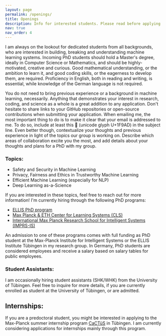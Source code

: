 ```yaml
---
layout: page
permalink: /openings/
title: Openings
description: Info for interested students. Please read before applying 🦭
nav: true
nav_order: 4
---
```


I am always on the lookout for dedicated students from all backgrounds, who are interested in building, breaking and understanding machine learning systems.
Incoming PhD students should hold a Master's degree, ideally in Computer Science or Mathematics, and should be highly-motivated, creative and curious.
Good mathematical understanding, or the ambition to learn it, and good coding skills, or the eagerness to develop them, are required. Proficiency in English, both in reading and writing, is essential, while knowledge of the German language is not required.

You do not need to bring previous experience or a background in machine learning, necessarily. Anything that demonstrates your interest in research, coding, and science as a whole is a great addition to any application.
Don't hesitate to share links to your GitHub repositories or open-source contributions when submitting your application.
When emailing me, the most important thing to do is to make it clear that your email is addressed to me. To do so, include at least this 🦭 (unicode glyph U+1F9AD) in the subject line.
Even better though, contextualize your thoughts and previous experience in light of the topics our group is working on. Describe which areas of collaboration excite you the most, and add details about your thoughts and plans for a PhD with my group.


### Topics:
* Safety and Security in Machine Learning
* Privacy, Fairness and Ethics in Trustworthy Machine Learning
* Efficient Machine Learning (especially for NLP)
* Deep Learning as-a-Science


If you are interested in these topics, feel free to reach out for more information! I'm currently hiring through the following PhD programs:
* [ELLIS PhD program](https://ellis.eu/phd-postdoc)
* [Max Planck & ETH Center for Learning Systems (CLS)](https://learning-systems.org/)
* [International Max Planck Research School for Intelligent Systems (IMPRS-IS)](https://imprs.is.mpg.de/)

An admission to one of these programs comes with full funding as PhD student at the Max-Planck Institute for Intelligent Systems or the ELLIS Institute Tübingen in my research group.
In Germany, PhD students are considered employees and receive a salary based on salary tables for public employees.

### Student Assistants:

I am occasionally hiring student assistants (SHK/WHK) from the University of Tübingen. Feel free to inquire for more details, if you are currently enrolled
as student at the University of Tübingen, or are admitted.

## Internships:
If you are a predoctoral student, you might be interested in applying to the Max-Planck summer internship program [CaCTüS](https://www.projects.tuebingen.mpg.de/) in Tübingen. I am currently considering applications for internships mainly through this program.
